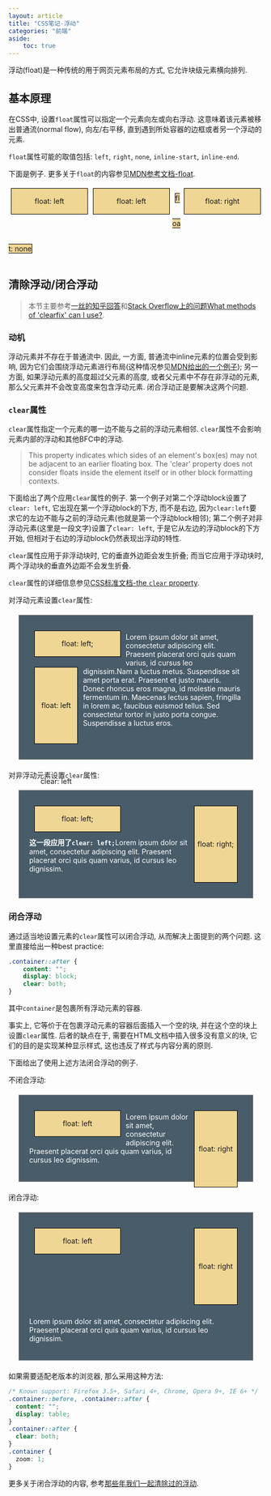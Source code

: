 ```yaml
---
layout: article
title: "CSS笔记-浮动"
categories: "前端"
aside:
    toc: true
---
```


浮动(float)是一种传统的用于网页元素布局的方式, 它允许块级元素横向排列.

## 基本原理

在CSS中, 设置`float`属性可以指定一个元素向左或向右浮动. 这意味着该元素被移出普通流(normal flow), 向左/右平移, 直到遇到所处容器的边框或者另一个浮动的元素.

`float`属性可能的取值包括: `left`, `right`, `none`, `inline-start`, `inline-end`.

下面是例子. 更多关于`float`的内容参见<a href="https://developer.mozilla.org/zh-CN/docs/CSS/float">MDN参考文档-float</a>.

<style>
    .mfloat {
        border: 1px solid black;
        background-color: #f0d695;
        width: 150px;
        height: 50px;
        margin: 5px !important;
        text-align: center;
        line-height: 50px;
    }

    .fleft {
        float: left;
    }

    .fright {
        float: right;
    }

    .fnone {
        display: inline;
        float: none;
    }

    .finline-start {
        float: inline-start;
    }

    .finline-end {
        float: inline-end;
    }
</style>

<div class="example">
    <p class="mfloat fleft">float: left</p>
    <p class="mfloat fleft">float: left</p>
    <p class="mfloat fright">float: right</p>
    <p class="mfloat fnone">float: none</p>
</div>

## 清除浮动/闭合浮动

> 本节主要参考<a href="https://www.zhihu.com/question/19915431/answer/14840690">一丝的知乎回答</a>和<a href="https://stackoverflow.com/questions/211383/what-methods-of-clearfix-can-i-use">Stack Overflow上的问题What methods of 'clearfix' can I use?</a>.

### 动机

浮动元素并不存在于普通流中. 因此, 一方面, 普通流中inline元素的位置会受到影响, 因为它们会围绕浮动元素进行布局(这种情况参见<a href="https://mdn.github.io/learning-area/css/css-layout/floats/2_float-disaster.html">MDN给出的一个例子</a>); 另一方面, 如果浮动元素的高度超过父元素的高度, 或者父元素中不存在非浮动的元素, 那么父元素并不会改变高度来包含浮动元素. 闭合浮动正是要解决这两个问题.

### `clear`属性

`clear`属性指定一个元素的哪一边不能与之前的浮动元素相邻. `clear`属性不会影响元素内部的浮动和其他BFC中的浮动.

> This property indicates which sides of an element's box(es) may not be adjacent to an earlier floating box. The 'clear' property does not consider floats inside the element itself or in other block formatting contexts.

下面给出了两个应用`clear`属性的例子. 第一个例子对第二个浮动block设置了`clear: left`, 它出现在第一个浮动block的下方, 而不是右边, 因为`clear:left`要求它的左边不能与之前的浮动元素(也就是第一个浮动block相邻); 第二个例子对非浮动元素(这里是一段文字)设置了`clear: left`, 于是它从左边的浮动block的下方开始, 但相对于右边的浮动block仍然表现出浮动的特性.

`clear`属性应用于非浮动块时, 它的垂直外边距会发生折叠; 而当它应用于浮动块时, 两个浮动块的垂直外边距不会发生折叠.

`clear`属性的详细信息参见<a href="https://www.w3.org/TR/CSS2/visuren.html#flow-control">CSS标准文档-the <code>clear</code> property</a>.

<style>
    .cwrap {
        border: 1px solid gray;
        background-color: #495c69;
        margin: 20px;
        padding: 20px;
    }

    .cwrap p {
        color: white;
    }

    .cblock {
        border: 1px solid black;
        background-color: #f0d695;
        text-align: center;
        margin: 10px;
    }

    .cblock:nth-of-type(1) {
        width: 40%;
        height: 50px;
        line-height: 50px;
    }

    .cblock:nth-of-type(2) {
        width: 20%;
        height: 150px;
        line-height: 150px;
    }

    .clearfix::after {
        content: "";
        display: block;
        clear: both;
    }
</style>

<div class="example">
    <p>对浮动元素设置<code>clear</code>属性: </p>
    <div class="cwrap clearfix">
        <div>
            <div class="cblock fleft">float: left;</div>
            <div class="cblock fleft" style="clear: left;">float: left clear: left</div>
        </div>
        <div><p>Lorem ipsum dolor sit amet, consectetur adipiscing elit. Praesent placerat orci quis quam varius, id cursus leo dignissim.Nam a luctus metus. Suspendisse sit amet porta erat. Praesent et justo mauris. Donec rhoncus eros magna, id molestie mauris fermentum in. Maecenas lectus sapien, fringilla in lorem ac, faucibus euismod tellus. Sed consectetur tortor in justo porta congue. Suspendisse a luctus eros.</p></div>
    </div>
    <p>对非浮动元素设置<code>clear</code>属性: </p>
    <div class="cwrap clearfix">
        <div>
            <div class="cblock fleft">float: left;</div>
            <div class="cblock fright">float: right;</div>
        </div>
        <div style="clear: left;"><p><b>这一段应用了<code>clear: left;</code></b>Lorem ipsum dolor sit amet, consectetur adipiscing elit. Praesent placerat orci quis quam varius, id cursus leo dignissim. </p></div>
    </div>
</div>

### 闭合浮动

通过适当地设置元素的`clear`属性可以闭合浮动, 从而解决上面提到的两个问题. 这里直接给出一种best practice:

```css
.container::after {
    content: "";
    display: block;
    clear: both;
}
```

其中`container`是包裹所有浮动元素的容器.

事实上, 它等价于在包裹浮动元素的容器后面插入一个空的块, 并在这个空的块上设置`clear`属性. 后者的缺点在于, 需要在HTML文档中插入很多没有意义的块, 它们的目的是实现某种显示样式, 这也违反了样式与内容分离的原则.

下面给出了使用上述方法闭合浮动的例子.

<div class="example">
    <p>不闭合浮动: </p>
    <div class="cwrap">
        <div>
            <div class="cblock fleft">float: left</div>
            <div class="cblock fright">float: right</div>
        </div>
        <div><p>Lorem ipsum dolor sit amet, consectetur adipiscing elit. Praesent placerat orci quis quam varius, id cursus leo dignissim. </p></div>
    </div>
    <p>闭合浮动: </p>
    <div class="cwrap">
        <div class="clearfix">
            <div class="cblock fleft">float: left</div>
            <div class="cblock fright">float: right</div>
        </div>
        <div><p>Lorem ipsum dolor sit amet, consectetur adipiscing elit. Praesent placerat orci quis quam varius, id cursus leo dignissim. </p></div>
    </div>
</div>

如果需要适配老版本的浏览器, 那么采用这种方法:

```css
/* Known support: Firefox 3.5+, Safari 4+, Chrome, Opera 9+, IE 6+ */
.container::before, .container::after {
  content: "";
  display: table;
}
.container::after {
  clear: both;
}
.container {
  zoom: 1;
}
```

更多关于闭合浮动的内容, 参考<a href="http://www.iyunlu.com/view/css-xhtml/55.html">那些年我们一起清除过的浮动</a>.
